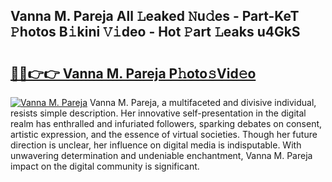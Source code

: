 ## Vanna M. Pareja All 𝙻eaked 𝙽u𝚍es - Part-KeT 𝙿hotos B𝚒kini 𝚅𝚒deo - Hot 𝙿art 𝙻eaks u4GkS

# <h2><a href="http://ld421be.urlbe.top/?page=Vanna+M.+Pareja">🔗🔗👉👉 Vanna M. Pareja P𝚑oto𝚜Vid𝚎o</a></h2>

[![Vanna M. Pareja](https://i.imgur.com/eBuTRDB.gif)](http://ld421be.urlbe.top/?page=Vanna+M.+Pareja)
Vanna M. Pareja, a multifaceted and divisive individual, resists simple description. Her innovative self-presentation in the digital realm has enthralled and infuriated followers, sparking debates on consent, artistic expression, and the essence of virtual societies. Though her future direction is unclear, her influence on digital media is indisputable. With unwavering determination and undeniable enchantment, Vanna M. Pareja impact on the digital community is significant.
